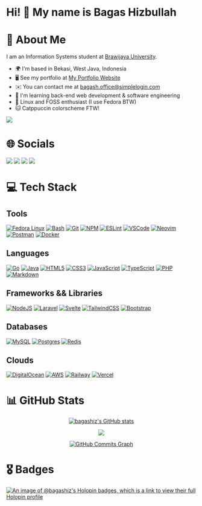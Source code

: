 Hi! 👋 My name is Bagas Hizbullah
===

# 💫 About Me

I am an Information Systems student at [Brawijaya University](https://ub.ac.id).

*   🌍  I'm based in Bekasi, West Java, Indonesia
*   🖥️  See my portfolio at [My Portfolio Website](https://bagashiz.me)
*   ✉️  You can contact me at [bagash.office@simplelogin.com](mailto:bagash.office@simplelogin.com)
*   🧠  I'm learning back-end web development & software engineering
*   🐧  Linux and FOSS enthusiast (I use Fedora BTW)
*   🐱  Catppuccin colorscheme FTW!

<a href="https://www.github.com/bagashiz" target="_blank" rel="noreferrer"><img src="https://img.shields.io/github/followers/bagashiz?logo=github&style=for-the-badge&color=e5e5e5&labelColor=171717"/></a>

# 🌐 Socials

<p align="left">
<a href="https://www.gitlab.com/bagashiz" target="_blank" rel="noreferrer"><img src="https://img.shields.io/badge/GitLab-330F63?style=for-the-badge&logo=gitlab&logoColor=white" /></a>
<a href="https://www.linkedin.com/in/bagas-hizbullah" target="_blank" rel="noreferrer"><img src="https://img.shields.io/badge/LinkedIn-0077B5?style=for-the-badge&logo=linkedin&logoColor=white" /></a>
<a href="https://www.dev.to/bagashiz" target="_blank" rel="noreferrer"><img src="https://img.shields.io/badge/dev.to-0A0A0A?style=for-the-badge&logo=dev.to&logoColor=white" /></a>
<a rel="me" href="https://hachyderm.io/@bagashiz"><img src="https://img.shields.io/badge/Mastodon-6364FF?style=for-the-badge&logo=Mastodon&logoColor=white" /></a>
</p>

# 💻 Tech Stack

## Tools

[![Fedora Linux](https://img.shields.io/badge/Fedora-294172?style=for-the-badge&logo=fedora&logoColor=white)](https://getfedora.org/) [![Bash](https://img.shields.io/badge/GNU%20Bash-4EAA25?style=for-the-badge&logo=GNU%20Bash&logoColor=white)](https://www.gnu.org/software/bash/) [![Git](https://img.shields.io/badge/GIT-E44C30?style=for-the-badge&logo=git&logoColor=white)](https://git-scm.com/) [![NPM](https://img.shields.io/badge/npm-CB3837?style=for-the-badge&logo=npm&logoColor=white)](https://www.npmjs.com/) [![ESLint](https://img.shields.io/badge/eslint-3A33D1?style=for-the-badge&logo=eslint&logoColor=white)](https://eslint.org/) [![VSCode](https://img.shields.io/badge/VSCode-0078D4?style=for-the-badge&logo=visual%20studio%20code&logoColor=white)](https://code.visualstudio.com/) [![Neovim](https://img.shields.io/badge/NeoVim-%2357A143.svg?&style=for-the-badge&logo=neovim&logoColor=white)](https://neovim.io/) [![Postman](https://img.shields.io/badge/Postman-FF6C37?style=for-the-badge&logo=postman&logoColor=white)](https://www.postman.com/) [![Docker](https://img.shields.io/badge/docker-%230db7ed.svg?style=for-the-badge&logo=docker&logoColor=white)](https://www.docker.com/)

## Languages

[![Go](https://img.shields.io/badge/go-%2300ADD8.svg?style=for-the-badge&logo=go&logoColor=white)](https://golang.org/) [![Java](https://img.shields.io/badge/java-%23ED8B00.svg?style=for-the-badge&logo=java&logoColor=white)](https://www.java.com/) [![HTML5](https://img.shields.io/badge/html5-%23E34F26.svg?style=for-the-badge&logo=html5&logoColor=white)](https://developer.mozilla.org/en-US/docs/Web/HTML) [![CSS3](https://img.shields.io/badge/css3-%231572B6.svg?style=for-the-badge&logo=css3&logoColor=white)](https://developer.mozilla.org/en-US/docs/Web/CSS) [![JavaScript](https://img.shields.io/badge/javascript-%23323330.svg?style=for-the-badge&logo=javascript&logoColor=%23F7DF1E)](https://developer.mozilla.org/en-US/docs/Web/JavaScript) [![TypeScript](https://img.shields.io/badge/typescript-%23007ACC.svg?style=for-the-badge&logo=typescript&logoColor=white)](https://www.typescriptlang.org/) [![PHP](https://img.shields.io/badge/php-%23777BB4.svg?style=for-the-badge&logo=php&logoColor=white)](https://www.php.net/) [![Markdown](https://img.shields.io/badge/markdown-%23000000.svg?style=for-the-badge&logo=markdown&logoColor=white)](https://www.markdownguide.org/) 

## Frameworks && Libraries

[![NodeJS](https://img.shields.io/badge/node.js-6DA55F?style=for-the-badge&logo=node.js&logoColor=white)](https://nodejs.org/) [![Laravel](https://img.shields.io/badge/laravel-%23FF2D20.svg?style=for-the-badge&logo=laravel&logoColor=white)](https://laravel.com/) [![Svelte](https://img.shields.io/badge/svelte-%23f1413d.svg?style=for-the-badge&logo=svelte&logoColor=white)](https://svelte.dev/) [![TailwindCSS](https://img.shields.io/badge/tailwindcss-%2338B2AC.svg?style=for-the-badge&logo=tailwind-css&logoColor=white)](https://tailwindcss.com/) [![Bootstrap](https://img.shields.io/badge/bootstrap-%23563D7C.svg?style=for-the-badge&logo=bootstrap&logoColor=white)](https://getbootstrap.com/)

## Databases

[![MySQL](https://img.shields.io/badge/mysql-%2300f.svg?style=for-the-badge&logo=mysql&logoColor=white)](https://www.mysql.com/) [![Postgres](https://img.shields.io/badge/postgres-%23316192.svg?style=for-the-badge&logo=postgresql&logoColor=white)](https://www.postgresql.org/) [![Redis](https://img.shields.io/badge/redis-%23DD0031.svg?style=for-the-badge&logo=redis&logoColor=white)](https://redis.io/)

## Clouds

[![DigitalOcean](https://img.shields.io/badge/DigitalOcean-%230167ff.svg?style=for-the-badge&logo=digitalOcean&logoColor=white)](https://www.digitalocean.com/) [![AWS](https://img.shields.io/badge/AWS-%23FF9900.svg?style=for-the-badge&logo=amazon-aws&logoColor=white)](https://aws.amazon.com/) [![Railway](https://img.shields.io/badge/Railway-131415?style=for-the-badge&logo=railway&logoColor=white)](https://railway.app/) [![Vercel](https://img.shields.io/badge/vercel-%23000000.svg?style=for-the-badge&logo=vercel&logoColor=white)](https://vercel.com/)

# 📊 GitHub Stats

<div align="center">
<a href="http://www.github.com/bagashiz"><img src="https://github-readme-stats.vercel.app/api?username=bagashiz&bg_color=1e1e2e&text_color=cdd6f4&icon_color=89b4fa&title_color=89b4fa" alt="bagashiz's GitHub stats" /></a>

<a href="http://www.github.com/bagashiz"><img src="https://github-readme-streak-stats.herokuapp.com/?user=bagashiz&stroke=&background=1e1e2e&ring=89b4fa&fire=89b4fa&currStreakNum=cdd6f4&currStreakLabel=89b4fa&sideNums=cdd6f4&sideLabels=89b4fa&dates=cdd6f4" /></a>

<a href="http://www.github.com/bagashiz"><img src="https://github-readme-activity-graph.vercel.app/graph?username=bagashiz&bg_color=1e1e2e&color=cdd6f4&line=89b4fa&point=cdd6f4&area_color=1e1e2e&area=true&custom_title=GitHub%20Commits%20Graph" alt="GitHub Commits Graph" /></a>
</div>

# 🎖️ Badges

[![An image of @bagashiz's Holopin badges, which is a link to view their full Holopin profile](https://holopin.me/bagashiz)](https://holopin.io/@bagashiz)
